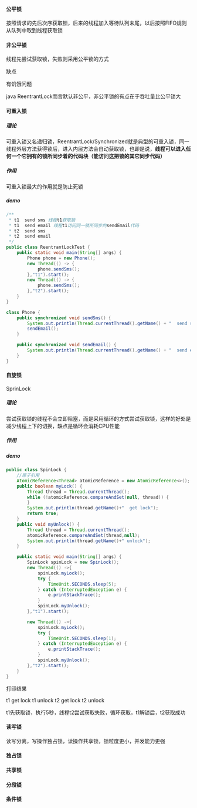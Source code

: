 #### 公平锁

按照请求的先后次序获取锁，后来的线程加入等待队列末尾，以后按照FIFO规则 从队列中取到线程获取锁



#### 非公平锁

线程先尝试获取锁，失败则采用公平锁的方式

缺点

有饥饿问题

java ReentrantLock而言默认非公平，非公平锁的有点在于吞吐量比公平锁大

#### 可重入锁

##### 理论

可重入锁又名递归锁，ReentrantLock/Synchronized就是典型的可重入锁，同一线程外层方法获得锁后，进入内层方法会自动获取锁，也即是说，**线程可以进入任何一个它拥有的锁所同步着的代码块（能访问这把锁的其它同步代码）**

##### 作用

可重入锁最大的作用就是防止死锁

##### demo

```java
/**
 * t1  send sms 线程t1获取锁
 * t1  send email 线程t1访问同一锁所同步的sendEmail代码
 * t2  send sms
 * t2  send email
 */
public class ReentrantLockTest {
    public static void main(String[] args) {
        Phone phone = new Phone();
        new Thread(() -> {
            phone.sendSms();
        },"t1").start();
        new Thread(() -> {
            phone.sendSms();
        },"t2").start();
    }
}

class Phone {
    public synchronized void sendSms() {
        System.out.println(Thread.currentThread().getName() + "  send sms");
        sendEmail();
    }

    public synchronized void sendEmail() {
        System.out.println(Thread.currentThread().getName() + "  send email");
    }
}
```



#### 自旋锁

SprinLock

##### 理论

尝试获取锁的线程不会立即阻塞，而是采用循环的方式尝试获取锁，这样的好处是 减少线程上下的切换，缺点是循环会消耗CPU性能

##### 作用

##### demo

```java
public class SpinLock {
    //原子引用
    AtomicReference<Thread> atomicReference = new AtomicReference<>();
    public boolean myLock() {
        Thread thread = Thread.currentThread();
        while (!atomicReference.compareAndSet(null, thread)) {
        }
        System.out.println(thread.getName()+"  get lock");
        return true;
    }
    public void myUnlock() {
        Thread thread = Thread.currentThread();
        atomicReference.compareAndSet(thread,null);
        System.out.println(thread.getName()+" unlock");
    }

    public static void main(String[] args) {
        SpinLock spinLock = new SpinLock();
        new Thread(() ->{
            spinLock.myLock();
            try {
                TimeUnit.SECONDS.sleep(5);
            } catch (InterruptedException e) {
                e.printStackTrace();
            }
            spinLock.myUnlock();
        },"t1").start();

        new Thread(() ->{
            spinLock.myLock();
            try {
                TimeUnit.SECONDS.sleep(1);
            } catch (InterruptedException e) {
                e.printStackTrace();
            }
            spinLock.myUnlock();
        },"t2").start();
    }
}
```

打印结果

t1  get lock
t1 unlock
t2  get lock
t2 unlock

t1先获取锁，执行5秒，线程t2尝试获取失败，循环获取，t1解锁后，t2获取成功

#### 读写锁

读写分离，写操作独占锁，读操作共享锁，锁粒度更小，并发能力更强

#### 独占锁



#### 共享锁



#### 分段锁

#### 条件锁
